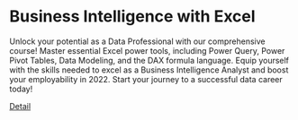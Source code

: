 # Business Intelligence with Excel

Unlock your potential as a Data Professional with our comprehensive course! Master essential Excel power tools, including Power Query, Power Pivot Tables, Data Modeling, and the DAX formula language. Equip yourself with the skills needed to excel as a Business Intelligence Analyst and boost your employability in 2022. Start your journey to a successful data career today! 

[Detail](https://eduitfree.com/course/business-intelligence-with-excel)